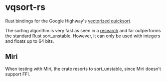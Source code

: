 # vqsort-rs

Rust bindings for the Google Highway's
[vectorized quicksort](https://github.com/google/highway/tree/master/hwy/contrib/sort).

The sorting algorithm is very fast as seen in a
[research](https://github.com/Voultapher/sort-research-rs/blob/main/writeup/intel_avx512/text.md)
and far outperforms the standard Rust sort_unstable. However,
it can only be used with integers and floats up to 64 bits.

## Miri

When testing with Miri, the crate resorts to sort_unstable,
since Miri doesn't support FFI.
